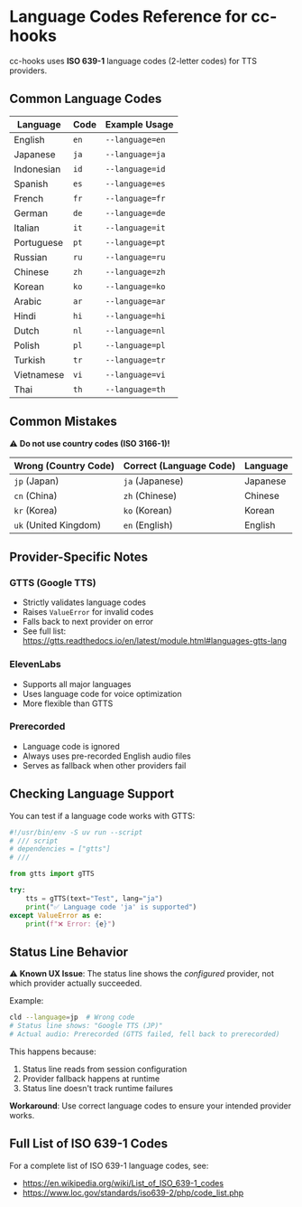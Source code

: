 # Language Codes Reference for cc-hooks

cc-hooks uses **ISO 639-1** language codes (2-letter codes) for TTS providers.

## Common Language Codes

| Language   | Code | Example Usage   |
| ---------- | ---- | --------------- |
| English    | `en` | `--language=en` |
| Japanese   | `ja` | `--language=ja` |
| Indonesian | `id` | `--language=id` |
| Spanish    | `es` | `--language=es` |
| French     | `fr` | `--language=fr` |
| German     | `de` | `--language=de` |
| Italian    | `it` | `--language=it` |
| Portuguese | `pt` | `--language=pt` |
| Russian    | `ru` | `--language=ru` |
| Chinese    | `zh` | `--language=zh` |
| Korean     | `ko` | `--language=ko` |
| Arabic     | `ar` | `--language=ar` |
| Hindi      | `hi` | `--language=hi` |
| Dutch      | `nl` | `--language=nl` |
| Polish     | `pl` | `--language=pl` |
| Turkish    | `tr` | `--language=tr` |
| Vietnamese | `vi` | `--language=vi` |
| Thai       | `th` | `--language=th` |

## Common Mistakes

⚠️ **Do not use country codes (ISO 3166-1)!**

| Wrong (Country Code)  | Correct (Language Code) | Language |
| --------------------- | ----------------------- | -------- |
| `jp` (Japan)          | `ja` (Japanese)         | Japanese |
| `cn` (China)          | `zh` (Chinese)          | Chinese  |
| `kr` (Korea)          | `ko` (Korean)           | Korean   |
| `uk` (United Kingdom) | `en` (English)          | English  |

## Provider-Specific Notes

### GTTS (Google TTS)

- Strictly validates language codes
- Raises `ValueError` for invalid codes
- Falls back to next provider on error
- See full list: https://gtts.readthedocs.io/en/latest/module.html#languages-gtts-lang

### ElevenLabs

- Supports all major languages
- Uses language code for voice optimization
- More flexible than GTTS

### Prerecorded

- Language code is ignored
- Always uses pre-recorded English audio files
- Serves as fallback when other providers fail

## Checking Language Support

You can test if a language code works with GTTS:

```python
#!/usr/bin/env -S uv run --script
# /// script
# dependencies = ["gtts"]
# ///

from gtts import gTTS

try:
    tts = gTTS(text="Test", lang="ja")
    print("✅ Language code 'ja' is supported")
except ValueError as e:
    print(f"❌ Error: {e}")
```

## Status Line Behavior

⚠️ **Known UX Issue**: The status line shows the _configured_ provider, not which provider actually
succeeded.

Example:

```bash
cld --language=jp  # Wrong code
# Status line shows: "Google TTS (JP)"
# Actual audio: Prerecorded (GTTS failed, fell back to prerecorded)
```

This happens because:

1. Status line reads from session configuration
2. Provider fallback happens at runtime
3. Status line doesn't track runtime failures

**Workaround**: Use correct language codes to ensure your intended provider works.

## Full List of ISO 639-1 Codes

For a complete list of ISO 639-1 language codes, see:

- https://en.wikipedia.org/wiki/List_of_ISO_639-1_codes
- https://www.loc.gov/standards/iso639-2/php/code_list.php
